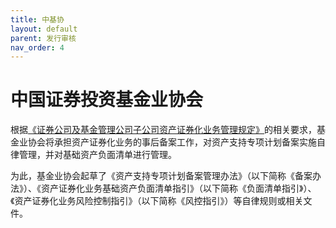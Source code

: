 ```yaml
---
title: 中基协
layout: default
parent: 发行审核
nav_order: 4
---
```


# 中国证券投资基金业协会

根据[《证券公司及基金管理公司子公司资产证券化业务管理规定》](/docs/政策法规/发行审核/证监会/ABS业务管理规定.md)的相关要求，基金业协会将承担资产证券化业务的事后备案工作，对资产支持专项计划备案实施自律管理，并对基础资产负面清单进行管理。

为此，基金业协会起草了《资产支持专项计划备案管理办法》（以下简称《备案办法》）、《资产证券化业务基础资产负面清单指引》（以下简称《负面清单指引》）、《资产证券化业务风险控制指引》（以下简称《风控指引》）等自律规则或相关文件。